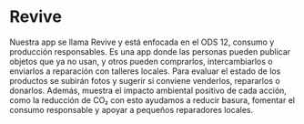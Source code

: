 # Revive
Nuestra app se llama Revive y está enfocada en el ODS 12, consumo y producción responsables. Es una app donde las personas pueden publicar objetos que ya no usan, y otros pueden comprarlos, intercambiarlos o enviarlos a reparación con talleres locales. Para evaluar el estado de los productos se subirán fotos y sugerir si conviene venderlos, repararlos o donarlos. Además, muestra el impacto ambiental positivo de cada acción, como la reducción de CO₂ con esto ayudamos a reducir basura, fomentar el consumo responsable y apoyar a pequeños reparadores locales.

